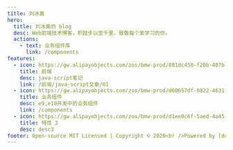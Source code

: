 ```yaml
---
title: 刘冰奥
hero:
  title: 刘冰奥的 blog
  desc: Web前端技术博客，积跬步以至千里，致敬每个爱学习的你。
  actions:
    - text: 业务组件库
      link: /components
features:
  - icon: https://gw.alipayobjects.com/zos/bmw-prod/881dc458-f20b-407b-947a-95104b5ec82b/k79dm8ih_w144_h144.png
    title: 前端
    desc: java-script笔记
    link: /前端/java-script文章/01
  - icon: https://gw.alipayobjects.com/zos/bmw-prod/d60657df-0822-4631-9d7c-e7a869c2f21c/k79dmz3q_w126_h126.png
    title: 业务组件
    desc: e9,e10开发中的业务组件
    link: /components
  - icon: https://gw.alipayobjects.com/zos/bmw-prod/d1ee0c6f-5aed-4a45-a507-339a4bfe076c/k7bjsocq_w144_h144.png
    title: 特性 3
    desc: desc3
footer: Open-source MIT Licensed | Copyright © 2020<br />Powered by [dumi](https://d.umijs.org)
---
```

